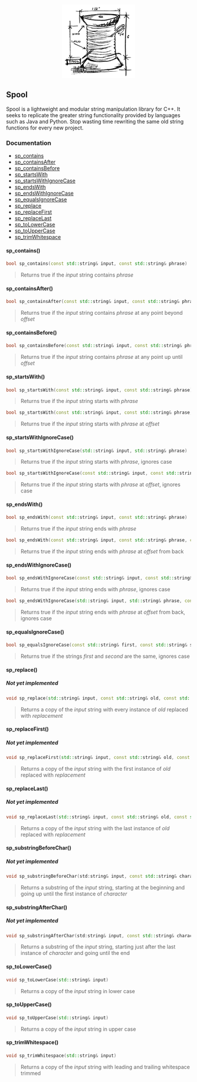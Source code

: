 <p align="center">
    <img height="200" width="200" src="https://github.com/nickcharles/Spool/blob/master/spool.png">
</p>

## Spool 

Spool is a lightweight and modular string manipulation library for C++. It seeks to replicate the greater string functionality provided by languages such as Java and Python. Stop wasting time rewriting the same old string functions for every new project.

### Documentation

- [sp_contains](https://github.com/nickcharles/Spool#sp_contains)
- [sp_containsAfter](https://github.com/nickcharles/Spool#sp_containsafter)
- [sp_containsBefore](https://github.com/nickcharles/Spool#sp_containsbefore)
- [sp_startsWith](https://github.com/nickcharles/Spool#sp_startswith)
- [sp_startsWithIgnoreCase](https://github.com/nickcharles/Spool#sp_startswithignorecase)
- [sp_endsWith](https://github.com/nickcharles/Spool#sp_endswith)
- [sp_endsWithIgnoreCase](https://github.com/nickcharles/Spool#sp_endswithignorecase)
- [sp_equalsIgnoreCase](https://github.com/nickcharles/Spool#sp_equalsignorecase)
- [sp_replace](https://github.com/nickcharles/Spool#sp_replace)
- [sp_replaceFirst](https://github.com/nickcharles/Spool#sp_replacefirst)
- [sp_replaceLast](https://github.com/nickcharles/Spool#sp_replacelast)
- [sp_toLowerCase](https://github.com/nickcharles/Spool#sp_tolowercase)
- [sp_toUpperCase](https://github.com/nickcharles/Spool#sp_touppercase)
- [sp_trimWhitespace](https://github.com/nickcharles/Spool#sp_trimwhitespace)


#### sp_contains()
```C++
bool sp_contains(const std::string& input, const std::string& phrase)
```
> Returns true if the *input* string contains *phrase*


#### sp_containsAfter()
```C++
bool sp_containsAfter(const std::string& input, const std::string& phrase, const std::size_t offset)
```
> Returns true if the *input* string contains *phrase* at any point beyond *offset*


#### sp_containsBefore()
```C++
bool sp_containsBefore(const std::string& input, const std::string& phrase, const std::size_t offset)
```
> Returns true if the *input* string contains *phrase* at any point up until *offset*

#### sp_startsWith()
```C++
bool sp_startsWith(const std::string& input, const std::string& phrase)
```
> Returns true if the *input* string starts with *phrase*

```C++
bool sp_startsWith(const std::string& input, const std::string& phrase, const std::size_t offset)
```
> Returns true if the *input* string starts with *phrase* at *offset*


#### sp_startsWithIgnoreCase()
```C++
bool sp_startsWithIgnoreCase(std::string& input, std::string& phrase)
```
> Returns true if the *input* string starts with *phrase*, ignores case

```C++
bool sp_startsWithIgnoreCase(const std::string& input, const std::string& phrase, const std::size_t offset)
```
> Returns true if the *input* string starts with *phrase* at *offset*, ignores case


#### sp_endsWith()
```C++
bool sp_endsWith(const std::string& input, const std::string& phrase)
```
> Returns true if the *input* string ends with *phrase*

```C++
bool sp_endsWith(const std::string& input, const std::string& phrase, const std::size_t offset)
```
> Returns true if the *input* string ends with *phrase* at *offset* from back


#### sp_endsWithIgnoreCase()
```C++
bool sp_endsWithIgnoreCase(const std::string& input, const std::string& phrase)
```
> Returns true if the *input* string ends with *phrase*, ignores case

```C++
bool sp_endsWithIgnoreCase(std::string& input, std::string& phrase, const std::size_t offset)
```
> Returns true if the *input* string ends with *phrase* at *offset* from back, ignores case


#### sp_equalsIgnoreCase()
```C++
bool sp_equalsIgnoreCase(const std::string& first, const std::string& second)
```
> Returns true if the strings *first* and *second* are the same, ignores case


#### sp_replace()
##### Not yet implemented
```C++
void sp_replace(std::string& input, const std::string& old, const std::string& replacement)
```
> Returns a copy of the *input* string with every instance of *old* replaced with *replacement*


#### sp_replaceFirst()
##### Not yet implemented
```C++
void sp_replaceFirst(std::string& input, const std::string& old, const std::string& replacement)
```
> Returns a copy of the *input* string with the first instance of *old* replaced with *replacement*


#### sp_replaceLast()
##### Not yet implemented
```C++
void sp_replaceLast(std::string& input, const std::string& old, const std::string& replacement)
```
> Returns a copy of the *input* string with the last instance of *old* replaced with *replacement*


#### sp_substringBeforeChar()
##### Not yet implemented
```C++
void sp_substringBeforeChar(std:string& input, const std::string& character);
```
> Returns a substring of the *input* string, starting at the beginning and going up until the first instance of *character*


#### sp_substringAfterChar()
##### Not yet implemented
```C++
void sp_substringAfterChar(std:string& input, const std::string& character);
```
> Returns a substring of the *input* string, starting just after the last instance of *character* and going until the end


#### sp_toLowerCase()
```C++
void sp_toLowerCase(std::string& input)
```
> Returns a copy of the *input* string in lower case


#### sp_toUpperCase()
```C++
void sp_toUpperCase(std::string& input)
```
> Returns a copy of the *input* string in upper case


#### sp_trimWhitespace()
```C++
void sp_trimWhitespace(std::string& input)
```
> Returns a copy of the *input* string with leading and trailing whitespace trimmed